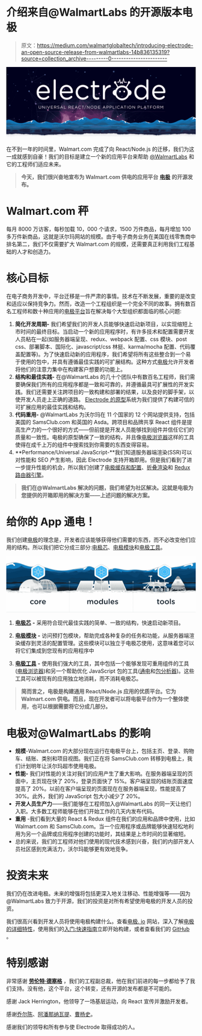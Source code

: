 # 介绍来自@WalmartLabs 的开源版本电极

> 原文：<https://medium.com/walmartglobaltech/introducing-electrode-an-open-source-release-from-walmartlabs-14b836135319?source=collection_archive---------0----------------------->

![](img/dbecfb549a2ddfd7ca58db271daf931d.png)

在不到一年的时间里，Walmart.com 完成了向 React/Node.js 的迁移，我们为这一成就感到自豪！我们的目标是建立一个新的应用平台来帮助 [@WalmartLabs](http://www.walmartlabs.com/) 和它的工程师们适应未来。

> **今天，我们很兴奋地宣布为 Walmart.com 供电的应用平台** [**电极**](http://www.electrode.io) **的开源发布。**

# **Walmart.com 秤**

每月 8000 万访客，每秒加载 10，000 个请求，1500 万件商品，每月增加 100 多万件新商品，这就是沃尔玛网站的规模。由于电子商务业务在美国在线零售商中排名第二，我们不仅需要扩大 Walmart.com 的规模，还需要真正利用我们工程基础的人才和创造力。

# **核心目标**

在电子商务开发中，平台迁移是一件严肃的事情。技术在不断发展，重要的是改变和适应以保持竞争力。然而，改造一个工程组织是一个完全不同的故事。拥有数百名工程师和数十种应用的[电极平台](http://www.electrode.io)旨在解决每个大型组织都面临的核心问题:

1.  **简化开发周期-** 我们希望我们的开发人员能够快速启动新项目，以实现缩短上市时间的最终目标。当启动一个新的应用程序时，有许多技术和配置需要开发人员粘在一起(如服务器端呈现、redux、webpack 配置、css 模块、post css、部署脚本、国际化、javascript/css 林挺、karma/mocha 配置、代码覆盖配置等)。为了快速启动新的应用程序，我们希望将所有这些整合到一个易于使用的包中，并具有遵循最佳实践的可扩展结构。这种方式[电极](http://www.electrode.io)允许开发者将他们的注意力集中在构建客户想要的功能上。
2.  **结构和最佳实践-** 在@WalmartLabs 的几十个团队中有数百名工程师，我们需要确保我们所有的应用程序都是一致和可靠的，并遵循最具可扩展性的开发实践。我们还需要关注跨项目的一致构建和部署的结果，以及良好的脚手架，以使开发人员走上正确的道路。 [Electrode 的原型](http://www.electrode.io/docs/what_is_electrode.html#core-quick--easy)系统为我们提供了构建可信的可扩展应用的最佳实践和结构。
3.  **代码重用-** @WalmartLabs 为沃尔玛在 11 个国家的 12 个网站提供支持，包括美国的 SamsClub.com 和英国的 Asda。跨项目和品牌共享 React 组件是提高生产力的一个很好的方式——但前提是开发人员能够找到组件并信任它们的质量和一致性。电极的原型确保了一致的结构，并且像[电极浏览器](http://www.electrode.io/docs/electrode_explorer.html)这样的工具使得在成千上万的组件中搜索找到你需要的东西变得容易。
4.  **Performance/Universal JavaScript-**我们知道服务器端渲染(SSR)可以对性能和 SEO 产生影响，因此 Electrode 支持开箱即用。但是我们看到了进一步提升性能的机会，所以我们创建了[电极缓存和配置](http://www.electrode.io/docs/server_side_render_cache.html)、[折叠渲染](http://www.electrode.io/docs/above_fold_rendering.html)和 [Redux 路由器引擎](http://www.electrode.io/docs/redux_router_engine.html)。

> **我们在@WalmartLabs 解决的问题，我们希望为社区解决。这就是电极为您提供的开箱即用的解决方案——上述问题的解决方案。**

# **给你的 App 通电！**

我们创建[电极](http://electrode.io)的理念是，开发者应该能够获得他们需要的东西，而不必改变他们应用的结构。所以我们把它分成三部分:[电极芯](https://electrode-io.github.io/docs/what_is_electrode.html#core-quick--easy)、[电极模块](https://electrode-io.github.io/docs/what_is_electrode.html#stand-alone-modules-optimize-where-you-want)和[电极工具](https://electrode-io.github.io/docs/what_is_electrode.html#tools-power-up-your-existing-applications)。

![](img/6c5a5d24e31ad8a0d24e6d4bfe11cb87.png)

1. [**电极芯**](https://electrode-io.github.io/docs/what_is_electrode.html#core-quick--easy) **-** 采用符合现代最佳实践的简单、一致的结构，快速启动新项目。

2. [**电极模块**](https://electrode-io.github.io/docs/what_is_electrode.html#stand-alone-modules-optimize-where-you-want) **-** 访问预打包模块，帮助完成各种复杂的任务和功能，从服务器端渲染缓存到灵活的配置管理。这些模块可以独立于电极芯使用，这意味着您可以将它们集成到您现有的应用程序中

3. [**电极工具**](https://electrode-io.github.io/docs/what_is_electrode.html#tools-power-up-your-existing-applications) **-** 使用我们强大的工具，其中包括一个能够发现可重用组件的工具([电极浏览器](http://www.electrode.io/docs/electrode_explorer.html))和另一个帮助优化 JavaScript 包的工具([通电](http://www.electrode.io/docs/electrify.html)和[包分析器](http://www.electrode.io/docs/bundle-analyzer.html))。这些工具可以被现有的应用独立地消耗，而不消耗电极芯。

> **简而言之，电极是构建通用 React/Node.js 应用的优质平台。它为 Walmart.com 供电。而且，现在开发者可以将电极平台作为一个整体使用，也可以根据需要将它分成几部分。**

# 电极对@WalmartLabs 的影响

*   **规模**-Walmart.com 的大部分现在运行在电极平台上，包括主页、登录、购物车、结账、类别和项目视图。我们正在将 SamsClub.com 转移到电极上，我们计划明年让沃尔玛超市使用电极。
*   **性能-** 我们对性能的关注对我们的应用产生了重大影响。在服务器端呈现的页面中，主页现在快了 20%，登录页面快了 15%。客户端呈现的结账页面速度提高了 20%。以前在客户端呈现的页面现在在服务器端呈现，性能提高了 30%。此外，我们的 JavaScript 包大小减少了 20%。
*   **开发人员生产力**——我们能够在工程师加入@WalmartLabs 的同一天让他们入职。大多数工程师能够在他们开始工作的几天内发布代码。
*   **重用** -我们看到大量的 React & Redux 组件在我们的应用和品牌中使用，比如 Walmart.com 和 SamsClub.com。当一个应用程序或品牌能够快速轻松地利用为另一个品牌或应用程序创建的功能时，其结果是上市时间的显著缩短。
*   总的来说，我们的工程师对他们使用的现代技术感到兴奋，我们的内部开发人员社区感到充满活力，沃尔玛能够更有效地竞争。

# **投资未来**

我们仍在改进电极。未来的增强将包括更深入地关注移动、性能增强等——因为@WalmartLabs 致力于开源，我们的投资是对所有希望使用电极的开发人员的投资。

我们很高兴看到开发人员将使用电极构建什么。查看[电极. io](http://www.electrode.io) 网站，深入了解[电极的详细特性](http://www.electrode.io/docs/what_is_electrode.html#features)，使用我们的[入门:快速指南](http://www.electrode.io/docs/get_started.html)立即开始构建，或者查看我们的 [GitHub](https://github.com/electrode-io) 。

# **特别感谢**

非常感谢 [**劳伦特·德塞格**](https://twitter.com/ldesegur) ，我们的工程副总裁，他在我们前进的每一步都给予了我们支持。没有他，这个平台，这个转变，还有开源的发布都是不可能的。

感谢 Jack Herrington，他领导了一场基层运动，向 React 宣传并激励开发者。

感谢[乔尔陈](https://medium.com/u/9f67cc98eb00?source=post_page-----14b836135319--------------------------------)、[阿潘那纳瓦提](https://medium.com/u/d8fa8407b711?source=post_page-----14b836135319--------------------------------)、[曹杨史](https://medium.com/u/e16a73e715e3?source=post_page-----14b836135319--------------------------------)。

感谢我们的领导和所有参与使 Electrode 取得成功的人。